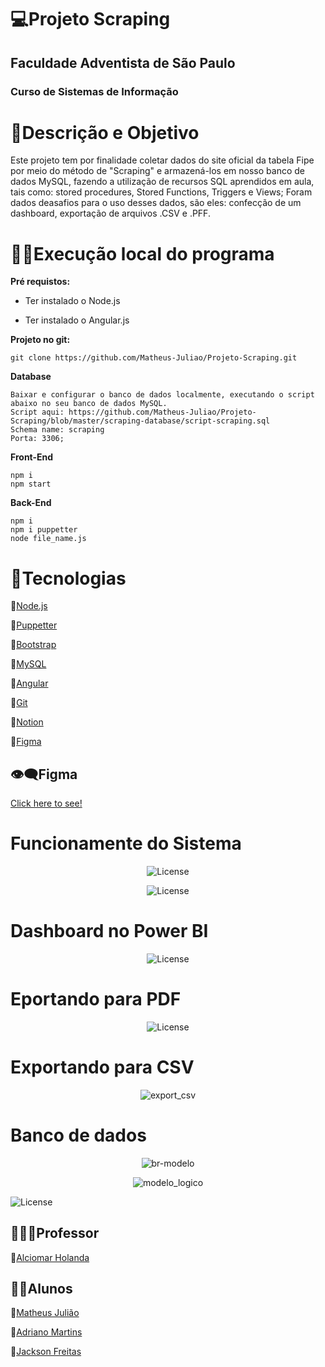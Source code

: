 # 💻Projeto Scraping 

## Faculdade Adventista de São Paulo 
### Curso de Sistemas de Informação

# 📝Descrição e Objetivo 

Este projeto tem por finalidade coletar dados do site oficial da tabela Fipe por meio do método de "Scraping"
e armazená-los em nosso banco de dados MySQL, fazendo a utilização de recursos SQL aprendidos em aula, tais como:
stored procedures, Stored Functions, Triggers e Views; Foram dados deasafios para o uso desses dados, são eles:
confecção de um dashboard, exportação de arquivos .CSV e .PFF.


# 👨‍💻Execução local do programa

**Pré requistos:**

- Ter instalado o Node.js

- Ter instalado o Angular.js

**Projeto no git:**

    git clone https://github.com/Matheus-Juliao/Projeto-Scraping.git

**Database**

    Baixar e configurar o banco de dados localmente, executando o script abaixo no seu banco de dados MySQL.
    Script aqui: https://github.com/Matheus-Juliao/Projeto-Scraping/blob/master/scraping-database/script-scraping.sql
    Schema name: scraping
    Porta: 3306;

**Front-End**

    npm i
    npm start

**Back-End**

    npm i 
    npm i puppetter
    node file_name.js

# 🔌Tecnologias

🔹[Node.js](https://nodejs.org/en/)

🔹[Puppetter](https://www.npmjs.com/package/puppeteer-extra-plugin-angular)

🔹[Bootstrap](https://getbootstrap.com/)

🔹[MySQL](https://dev.mysql.com/downloads/mysql/)

🔹[Angular](https://www.npmjs.com/package/@angular/cli)

🔹[Git](https://git-scm.com/)

🔹[Notion](https://www.notion.so/)

🔹[Figma](https://www.figma.com/)

## 👁‍🗨**Figma**

[Click here to see!](https://www.figma.com/file/7IqtJaBB5YGEjjHahMXCeD/Untitled?node-id=0%3A1&t=RH0CrAahJ82VkRCx-1)

# Funcionamente do Sistema

<p align="center">
  <img alt="License" src="https://github.com/Matheus-Juliao/Projeto-Scraping/blob/master/imagens/gif_sistema_1.gif?raw=true">
</p>

<p align="center">
  <img alt="License" src="https://github.com/Matheus-Juliao/Projeto-Scraping/blob/master/imagens/gif_curiosidades.gif?raw=true">
</p>


# Dashboard no Power BI

<p align="center">
  <img alt="License" src="https://github.com/Matheus-Juliao/Projeto-Scraping/blob/master/imagens/gif_dashboard.gif?raw=true">
</p>

# Eportando para PDF

<p align="center">
  <img alt="License" src="https://github.com/Matheus-Juliao/Projeto-Scraping/blob/master/imagens/gif_pdf.gif?raw=true">
</p>

# Exportando para CSV

<p align="center">
  <img alt="export_csv" src="https://github.com/Matheus-Juliao/Projeto-Scraping/blob/master/imagens/gif_csv.gif?raw=true">
</p>

# Banco de dados

<p align="center">
  <img alt="br-modelo" src="https://github.com/Matheus-Juliao/Projeto-Scraping/blob/master/imagens/gif_br_modelo.gif?raw=true">
</p>

<p align="center">
  <img alt="modelo_logico" src="https://github.com/Matheus-Juliao/Projeto-Scraping/blob/master/imagens/gif_modelo_l%C3%B3gico.gif?raw=true">
</p>


<p align="database">
  <img alt="License" src="https://github.com/Matheus-Juliao/Projeto-Scraping/blob/master/imagens/gif_banco.gif?raw=true">
</p>


## 👨🏻‍💻Professor

🔰[Alciomar Holanda](https://github.com/alciomarhollanda)

## 👨‍🎓Alunos

🔸[Matheus Julião](https://github.com/Matheus-Juliao)

🔸[Adriano Martins](https://github.com/AdrianoPinheiro86)

🔸[Jackson Freitas](https://github.com/jacksonMarcelinoFreitas)






